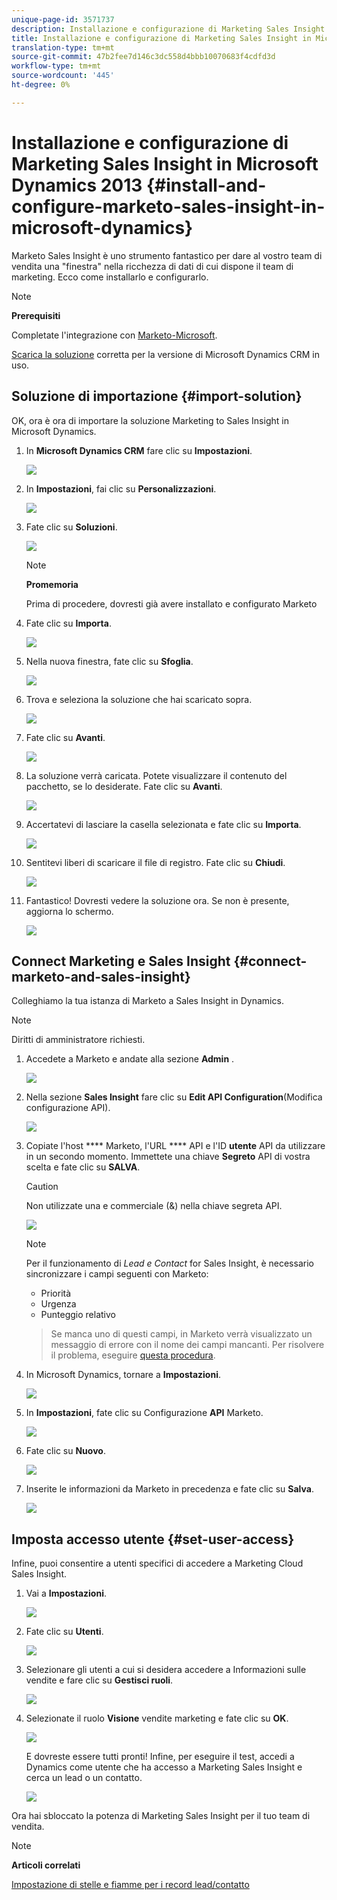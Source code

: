 ```yaml
---
unique-page-id: 3571737
description: Installazione e configurazione di Marketing Sales Insight in Microsoft Dynamics 2013 - Marketo Docs - Documentazione prodotto
title: Installazione e configurazione di Marketing Sales Insight in Microsoft Dynamics 2013
translation-type: tm+mt
source-git-commit: 47b2fee7d146c3dc558d4bbb10070683f4cdfd3d
workflow-type: tm+mt
source-wordcount: '445'
ht-degree: 0%

---
```



# Installazione e configurazione di Marketing Sales Insight in Microsoft Dynamics 2013 {#install-and-configure-marketo-sales-insight-in-microsoft-dynamics}

Marketo Sales Insight è uno strumento fantastico per dare al vostro team di vendita una &quot;finestra&quot; nella ricchezza di dati di cui dispone il team di marketing. Ecco come installarlo e configurarlo.

>[!NOTE]
>
>**Prerequisiti**
>
>Completate l&#39;integrazione con [Marketo-Microsoft](http://docs.marketo.com/x/EIA2).
>
>[Scarica la soluzione](http://docs.marketo.com/x/LoJo) corretta per la versione di Microsoft Dynamics CRM in uso.

## Soluzione di importazione {#import-solution}

OK, ora è ora di importare la soluzione Marketing to Sales Insight in Microsoft Dynamics.

1. In **Microsoft Dynamics CRM** fare clic su **Impostazioni**.

   ![](assets/image2014-12-12-9-3a4-3a56.png)

1. In **Impostazioni**, fai clic su **Personalizzazioni**.

   ![](assets/image2014-12-12-9-3a5-3a6.png)

1. Fate clic su **Soluzioni**.

   ![](assets/image2014-12-12-9-3a5-3a17.png)

   >[!NOTE]
   >
   >**Promemoria**
   >
   >
   >Prima di procedere, dovresti già avere installato e configurato Marketo

1. Fate clic su **Importa**.

   ![](assets/image2014-12-12-9-3a5-3a27.png)

1. Nella nuova finestra, fate clic su **Sfoglia**.

   ![](assets/image2014-12-12-9-3a5-3a36.png)

1. Trova e seleziona la soluzione che hai scaricato sopra.

   ![](assets/image2014-12-12-9-3a5-3a45.png)

1. Fate clic su **Avanti**.

   ![](assets/image2014-12-12-9-3a5-3a55.png)

1. La soluzione verrà caricata. Potete visualizzare il contenuto del pacchetto, se lo desiderate. Fate clic su **Avanti**.

   ![](assets/image2014-12-12-9-3a6-3a10.png)

1. Accertatevi di lasciare la casella selezionata e fate clic su **Importa**.

   ![](assets/image2014-12-12-9-3a6-3a19.png)

1. Sentitevi liberi di scaricare il file di registro. Fate clic su **Chiudi**.

   ![](assets/image2014-12-12-9-3a6-3a29.png)

1. Fantastico! Dovresti vedere la soluzione ora. Se non è presente, aggiorna lo schermo.

   ![](assets/image2014-12-12-9-3a6-3a40.png)

## Connect Marketing e Sales Insight {#connect-marketo-and-sales-insight}

Colleghiamo la tua istanza di Marketo a Sales Insight in Dynamics.

>[!NOTE]
>
>Diritti di amministratore richiesti.

1. Accedete a Marketo e andate alla sezione **Admin** .

   ![](assets/image2014-12-12-9-3a6-3a50.png)

1. Nella sezione **Sales Insight** fare clic su **Edit API Configuration**(Modifica configurazione API).

   ![](assets/image2014-12-12-9-3a7-3a0.png)

1. Copiate l&#39;host **** Marketo, l&#39;URL **** API e l&#39;ID **utente** API da utilizzare in un secondo momento. Immettete una chiave **Segreto** API di vostra scelta e fate clic su **SALVA**.

   >[!CAUTION]
   >
   >Non utilizzate una e commerciale (&amp;) nella chiave segreta API.

   ![](assets/image2014-12-12-9-3a7-3a9.png)

   >[!NOTE]
   >
   >Per il funzionamento di *Lead e Contact* for Sales Insight, è necessario sincronizzare i campi seguenti con Marketo:
   >
   >    
   >    
   >    * Priorità
   >    * Urgenza
   >    * Punteggio relativo

   >    
   >    
   >Se manca uno di questi campi, in Marketo verrà visualizzato un messaggio di errore con il nome dei campi mancanti. Per risolvere il problema, eseguire [questa procedura](../../../../product-docs/marketo-sales-insight/msi-for-microsoft-dynamics/setting-up-and-using/required-fields-for-syncing-marketo-with-dynamics.md).

1. In Microsoft Dynamics, tornare a **Impostazioni**.

   ![](assets/image2014-12-12-9-3a7-3a25.png)

1. In **Impostazioni**, fate clic su Configurazione **API** Marketo.

   ![](assets/image2014-12-12-9-3a7-3a34.png)

1. Fate clic su **Nuovo**.

   ![](assets/image2014-12-12-9-3a8-3a8.png)

1. Inserite le informazioni da Marketo in precedenza e fate clic su **Salva**.

   ![](assets/image2014-12-12-9-3a8-3a17.png)

## Imposta accesso utente {#set-user-access}

Infine, puoi consentire a utenti specifici di accedere a Marketing Cloud Sales Insight.

1. Vai a **Impostazioni**.

   ![](assets/image2014-12-12-9-3a8-3a34.png)

1. Fate clic su **Utenti**.

   ![](assets/image2014-12-12-9-3a8-3a42.png)

1. Selezionare gli utenti a cui si desidera accedere a Informazioni sulle vendite e fare clic su **Gestisci ruoli**.

   ![](assets/image2014-12-12-9-3a9-3a13.png)

1. Selezionate il ruolo **Visione** vendite marketing e fate clic su **OK**.

   ![](assets/image2014-12-12-9-3a9-3a22.png)

   E dovreste essere tutti pronti! Infine, per eseguire il test, accedi a Dynamics come utente che ha accesso a Marketing Sales Insight e cerca un lead o un contatto.

   ![](assets/image2014-12-12-9-3a9-3a31.png)

Ora hai sbloccato la potenza di Marketing Sales Insight per il tuo team di vendita.

>[!NOTE]
>
>**Articoli correlati**
>
>[Impostazione di stelle e fiamme per i record lead/contatto](http://docs.marketo.com/x/BICMAg)

